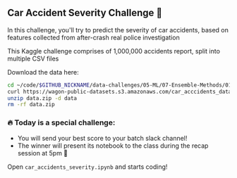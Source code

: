 ## Car Accident Severity Challenge 🚙

In this challenge, you'll try to predict the severity of car accidents, based on features collected from after-crash real police investigation

This Kaggle challenge comprises of 1,000,000 accidents report, split into multiple CSV files

Download the data here:

```bash
cd ~/code/$GITHUB_NICKNAME/data-challenges/05-ML/07-Ensemble-Methods/01-Car-accidents-severity
curl https://wagon-public-datasets.s3.amazonaws.com/car_acccidents_datasets.zip > data.zip
unzip data.zip -d data
rm -rf data.zip
```

### 🔥 Today is a special challenge:
- You will send your best score to your batch slack channel!
- The winner will present its notebook to the class during the recap session at 5pm 💪

Open `car_accidents_severity.ipynb` and starts coding!
